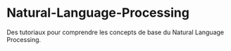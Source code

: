 # Natural-Language-Processing
Des tutoriaux pour comprendre les concepts de base du Natural Language Processing.
